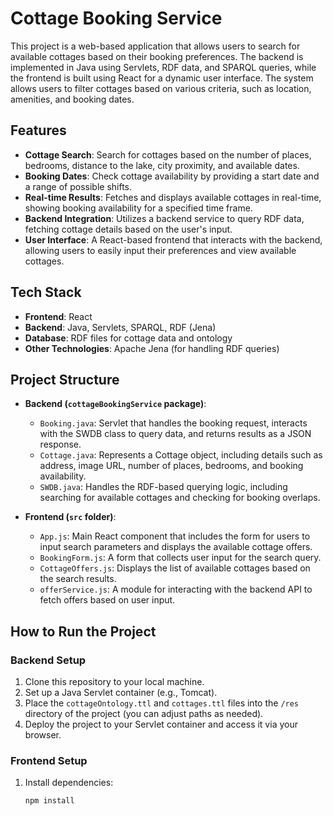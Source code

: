 # Cottage Booking Service

This project is a web-based application that allows users to search for available cottages based on their booking preferences. The backend is implemented in Java using Servlets, RDF data, and SPARQL queries, while the frontend is built using React for a dynamic user interface. The system allows users to filter cottages based on various criteria, such as location, amenities, and booking dates.

## Features

- **Cottage Search**: Search for cottages based on the number of places, bedrooms, distance to the lake, city proximity, and available dates.
- **Booking Dates**: Check cottage availability by providing a start date and a range of possible shifts.
- **Real-time Results**: Fetches and displays available cottages in real-time, showing booking availability for a specified time frame.
- **Backend Integration**: Utilizes a backend service to query RDF data, fetching cottage details based on the user's input.
- **User Interface**: A React-based frontend that interacts with the backend, allowing users to easily input their preferences and view available cottages.

## Tech Stack

- **Frontend**: React
- **Backend**: Java, Servlets, SPARQL, RDF (Jena)
- **Database**: RDF files for cottage data and ontology
- **Other Technologies**: Apache Jena (for handling RDF queries)

## Project Structure

- **Backend (`cottageBookingService` package)**:
  - `Booking.java`: Servlet that handles the booking request, interacts with the SWDB class to query data, and returns results as a JSON response.
  - `Cottage.java`: Represents a Cottage object, including details such as address, image URL, number of places, bedrooms, and booking availability.
  - `SWDB.java`: Handles the RDF-based querying logic, including searching for available cottages and checking for booking overlaps.
  
- **Frontend (`src` folder)**:
  - `App.js`: Main React component that includes the form for users to input search parameters and displays the available cottage offers.
  - `BookingForm.js`: A form that collects user input for the search query.
  - `CottageOffers.js`: Displays the list of available cottages based on the search results.
  - `offerService.js`: A module for interacting with the backend API to fetch offers based on user input.

## How to Run the Project

### Backend Setup

1. Clone this repository to your local machine.
2. Set up a Java Servlet container (e.g., Tomcat).
3. Place the `cottageOntology.ttl` and `cottages.ttl` files into the `/res` directory of the project (you can adjust paths as needed).
4. Deploy the project to your Servlet container and access it via your browser.

### Frontend Setup

1. Install dependencies:

   ```bash
   npm install
